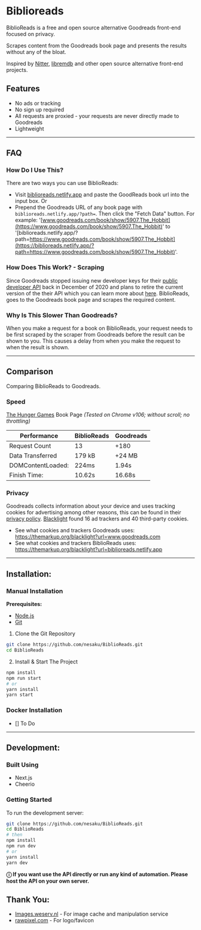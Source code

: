 
# Biblioreads

BiblioReads is a free and open source alternative Goodreads front-end focused on privacy. 

Scrapes content from the Goodreads book page and presents the results without any of the bloat.

Inspired by [Nitter](https://github.com/zedeus/nitter), [libremdb](https://github.com/zyachel/libremdb) and other open source alternative front-end projects.

## Features

- No ads or tracking
- No sign up required
- All requests are proxied - your requests are never directly made to Goodreads
- Lightweight

---
## FAQ

### How Do I Use This?
There are two ways you can use BiblioReads:
- Visit [biblioreads.netlify.app](biblioreads.netlify.app) and paste the GoodReads book url into the input box. 
Or
- Prepend the Goodreads URL of any book page with `biblioreads.netlify.app/?path=`. Then click the "Fetch Data" button. For example: '[www.goodreads.com/book/show/5907.The_Hobbit](https://www.goodreads.com/book/show/5907.The_Hobbit)' to '[biblioreads.netlify.app/?path=https://www.goodreads.com/book/show/5907.The_Hobbit](https://biblioreads.netlify.app/?path=https://www.goodreads.com/book/show/5907.The_Hobbit)'.  

### How Does This Work? - Scraping
Since Goodreads stopped issuing new developer keys for their [public developer API](https://www.goodreads.com/api) back in December of 2020 and plans to retire the current version of the their API which you can learn more about [here](https://help.goodreads.com/s/article/Does-Goodreads-support-the-use-of-APIs). BiblioReads, goes to the Goodreads book page and scrapes the required content. 

### Why Is This Slower Than Goodreads?
When you make a request for a book on BiblioReads, your request needs to be first scraped by the scraper from Goodreads before the result can be shown to you. This causes a delay from when you make the request to when the result is shown.

---
## Comparison
Comparing BiblioReads to Goodreads.

### Speed

  [The Hunger Games](https://www.goodreads.com/book/show/2767052-the-hunger-games) Book Page 
  *(Tested on Chrome v106; without scroll; no throttling)*

  | Performance              | BiblioReads| Goodreads|
  | ------------------------ | -------- | ------ |
  | Request Count            | 13       | +180   |
  | Data Transferred         | 179 kB   | +24 MB |
  | DOMContentLoaded:        | 224ms    | 1.94s  |
  | Finish Time:             | 10.62s   | 16.68s |

### Privacy

Goodreads collects information about your device and uses tracking cookies for advertising among other reasons, this can be found in their [privacy policy](https://www.goodreads.com/about/privacy). [Blacklight](https://themarkup.org/blacklight) found 16 ad trackers and 40 third-party cookies.

- See what cookies and trackers Goodreads uses: https://themarkup.org/blacklight?url=www.goodreads.com
- See what cookies and trackers BiblioReads uses: https://themarkup.org/blacklight?url=biblioreads.netlify.app

---
## Installation:

### Manual Installation

**Prerequisites:**
- [Node.js](https://nodejs.org/en/)
- [Git](https://github.com/git-guides/install-git)

1. Clone the Git Repository
```bash
git clone https://github.com/nesaku/BiblioReads.git
cd BiblioReads
```

2. Install & Start The Project

```bash
npm install
npm run start
# or
yarn install
yarn start
```

### Docker Installation
- [] To Do

---
## Development:

### Built Using
- Next.js
- Cheerio

### Getting Started
To run the development server:

```bash
git clone https://github.com/nesaku/BiblioReads.git
cd BiblioReads
# then
npm install
npm run dev
# or
yarn install
yarn dev
```
**ⓘ If you want use the API directly or run any kind of automation. Please host the API on your own server.**

## Thank You:
* [Images.weserv.nl](https://images.weserv.nl/) - For image cache and manipulation service 
* [rawpixel.com](https://www.rawpixel.com/image/6723403/open-book-education-icon-flat-graphic-vector) - For logo/favicon